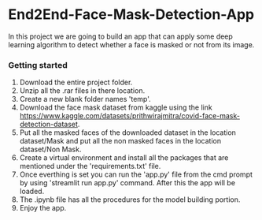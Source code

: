 # End2End-Face-Mask-Detection-App
In this project we are going to build an app that can apply some deep learning algorithm to detect whether a face is masked or not from its image.

### Getting started
1. Download the entire project folder. 
2. Unzip all the .rar files in there location.
3. Create a new blank folder names 'temp'.
4. Download the face mask dataset from kaggle using the link https://www.kaggle.com/datasets/prithwirajmitra/covid-face-mask-detection-dataset.
5. Put all the masked faces of the downloaded dataset in the location dataset/Mask and put all the non masked faces in the location dataset/Non Mask.
6. Create a virtual environment and install all the packages that are mentioned under the 'requirements.txt' file.
7. Once everthing is set you can run the 'app.py' file from the cmd prompt by using 'streamlit run app.py' command. After this the app will be loaded.
8. The .ipynb file has all the procedures for the model building portion.
9. Enjoy the app.
